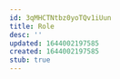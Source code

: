 ```yaml
---
id: 3qMHCTNtbz0yoTQv1iUun
title: Role
desc: ''
updated: 1644002197585
created: 1644002197585
stub: true
---
```


